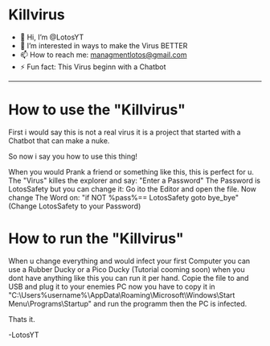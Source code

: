 # Killvirus

- 👋 Hi, I’m @LotosYT
- 👀 I’m interested in ways to make the Virus BETTER
- 📫 How to reach me: managmentlotos@gmail.com
- ⚡ Fun fact: This Virus beginn with a Chatbot

______________________________________________________________

# How to use the "Killvirus"
First i would say this is not a real virus it is a project that started with a Chatbot that can make a nuke.

So now i say you how to use this thing!

When you would Prank a friend or something like this, this is perfect for u.
The "Virus" killes the explorer and say: "Enter a Password" 
The Password is LotosSafety but you can change it: Go ito the Editor and open the file. Now change The Word on: "if NOT %pass%== LotosSafety goto bye_bye" (Change LotosSafety to your Password)

# How to run the "Killvirus"

When u change everything and would infect your first Computer you can use a Rubber Ducky or a Pico Ducky (Tutorial cooming soon)
when you dont have anything like this you can run it per hand. Copie the file to and USB and plug it to your enemies PC now you have to copy 
it in "C:\Users\%username%\AppData\Roaming\Microsoft\Windows\Start Menu\Programs\Startup" and run the programm then the PC is infected.

Thats it.

-LotosYT
